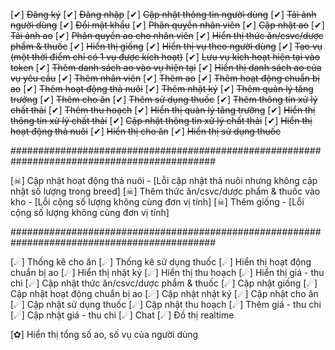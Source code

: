 [✔] ~~Đăng ký~~
[✔] ~~Đăng nhập~~
[✔] ~~Cập nhật thông tin người dùng~~
[✔] ~~Tải ảnh người dùng~~
[✔] ~~Đổi mật khẩu~~
[✔] ~~Phân quyền nhân viên~~
[✔] ~~Cập nhật ao~~
[✔] ~~Tải ảnh ao~~
[✔] ~~Phân quyền ao cho nhân viên~~
[✔] ~~Hiển thị thức ăn/csvc/dược phẩm & thuốc~~
[✔] ~~Hiển thị giống~~
[✔] ~~Hiển thị vụ theo người dùng~~
[✔] ~~Tạo vụ (một thời điểm chỉ có 1 vụ được kích hoạt)~~
[✔] ~~Lưu vụ kích hoạt hiện tại vào token~~
[✔] ~~Thêm danh sách ao vào vụ hiện tại~~
[✔] ~~Hiển thị danh sách ao của vụ yêu cầu~~
[✔] ~~Thêm nhân viên~~
[✔] ~~Thêm ao~~
[✔] ~~Thêm hoạt động chuẩn bị ao~~
[✔] ~~Thêm hoạt động thả nuôi~~
[✔] ~~Thêm nhật ký~~
[✔] ~~Thêm quản lý tăng trưởng~~
[✔] ~~Thêm cho ăn~~
[✔] ~~Thêm sử dụng thuốc~~
[✔] ~~Thêm thông tin xử lý chất thải~~
[✔] ~~Thêm thu hoạch~~
[✔] ~~Hiển thị quản lý tăng trưởng~~
[✔] ~~Hiển thị thông tin xử lý chất thải~~
[✔] ~~Cập nhật thông tin xử lý chất thải~~
[✔] ~~Hiển thị hoạt động thả nuôi~~
[✔] ~~Hiển thị cho ăn~~
[✔] ~~Hiển thị sử dụng thuốc~~

#############################################################################################

[☠] Cập nhật hoạt động thả nuôi - [Lỗi cập nhật thả nuôi nhưng không cập nhật số lượng trong breed]
[☠] Thêm thức ăn/csvc/dược phẩm & thuốc vào kho - [Lỗi cộng số lượng không cùng đơn vị tính]
[☠] Thêm giống - [Lỗi cộng số lượng không cùng đơn vị tính]

#############################################################################################

[☄] Thống kê cho ăn
[☄] Thống kê sử dụng thuốc
[☄] Hiển thị hoạt động chuẩn bị ao
[☄] Hiển thị nhật ký
[☄] Hiển thị thu hoạch
[☄] Hiển thị giá - thu chi
[☄] Cập nhật thức ăn/csvc/dược phẩm & thuốc
[☄] Cập nhật giống
[☄] Cập nhật hoạt động chuẩn bị ao
[☄] Cập nhật nhật ký
[☄] Cập nhật cho ăn
[☄] Cập nhật sử dụng thuốc
[☄] Cập nhật thu hoạch
[☄] Thêm giá - thu chi
[☄] Cập nhật giá - thu chi
[☄] Chat
[☄] Đồ thị realtime

[✿] Hiển thị tổng số ao, số vụ của người dùng